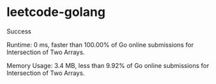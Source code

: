 # leetcode-golang

Success

Runtime: 0 ms, faster than 100.00% of Go online submissions for Intersection of Two Arrays.

Memory Usage: 3.4 MB, less than 9.92% of Go online submissions for Intersection of Two Arrays.
